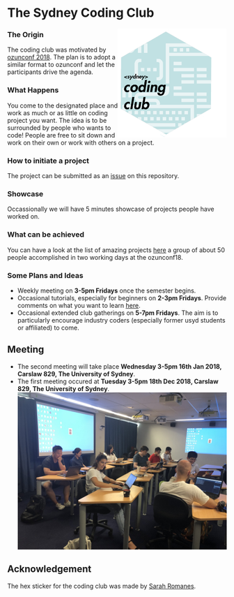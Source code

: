 # The Sydney Coding Club 
<img src="img/Logo-SCC_final.png" align="right"  height="250" width="250"/>


### The Origin
The coding club was motivated by
[ozunconf 2018](http://ozunconf18.ropensci.org). The plan is to adopt a similar
format to ozunconf and let the participants drive the agenda. 

### What Happens
You come to the designated place and work as much or as little on coding project you want. The
idea is to be surrounded by people who wants to code! People are free to sit down and work on their own or work with others on a project. 

### How to initiate a project
The project can be
submitted as an [issue](https://github.com/emitanaka/sydneycodingclub/issues)
on this repository. 

### Showcase
Occassionally we will have 5 minutes showcase of projects
people have worked on. 

### What can be achieved
You can have a look at the list of amazing projects
[here](https://github.com/ropensci/ozunconf18/blob/master/content/projects.md)
a group of about 50 people accomplished in two working days at the ozunconf18.

### Some Plans and Ideas 

- Weekly meeting on **3-5pm Fridays** once the semester begins.
- Occasional tutorials, especially for beginners on **2-3pm Fridays**. Provide comments on what you want to learn [here](https://github.com/emitanaka/sydneycodingclub/issues/7).
- Occasional extended club gatherings on **5-7pm Fridays**. The aim is to particularly encourage industry coders (especially former usyd students or affiliated) to come. 


Meeting
--------

- The second meeting will take place **Wednesday 3-5pm 16th Jan 2018, Carslaw 829, The University of Sydney**.
- The first meeting occured at **Tuesday 3-5pm 18th Dec 2018, Carslaw 829, The
University of Sydney**.
![](img/meeting001.jpg)

Acknowledgement 
------
The hex sticker for the coding club was made by [Sarah Romanes](https://twitter.com/sarah_romanes). 
